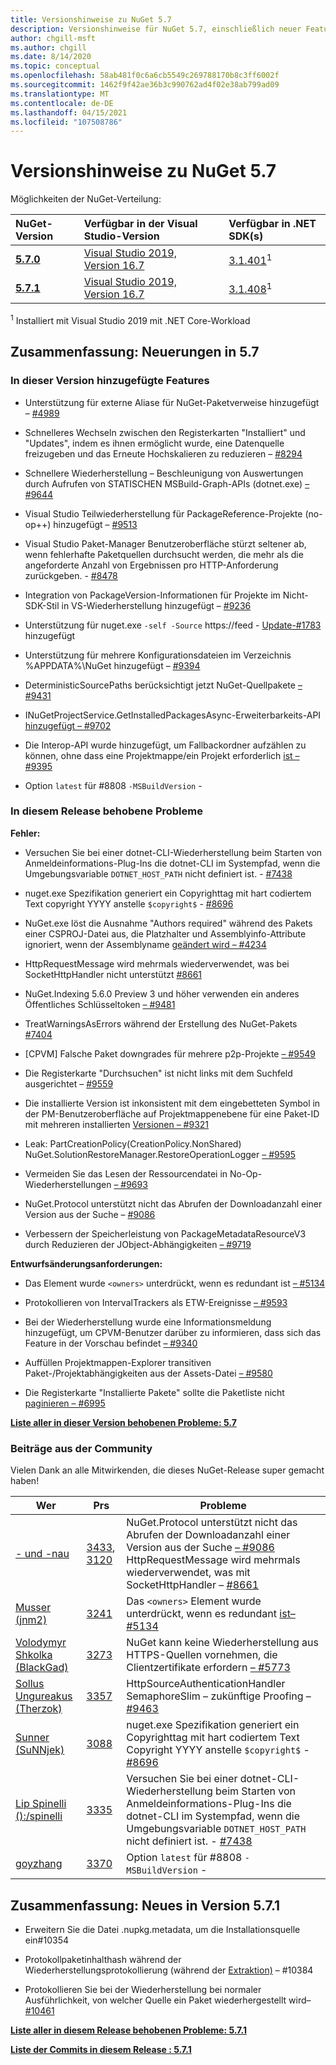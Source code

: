 ```yaml
---
title: Versionshinweise zu NuGet 5.7
description: Versionshinweise für NuGet 5.7, einschließlich neuer Features, Fehlerbehebungen und DCRs.
author: chgill-msft
ms.author: chgill
ms.date: 8/14/2020
ms.topic: conceptual
ms.openlocfilehash: 58ab481f0c6a6cb5549c269788170b8c3ff6002f
ms.sourcegitcommit: 1462f9f42ae36b3c990762ad4f02e38ab799ad09
ms.translationtype: MT
ms.contentlocale: de-DE
ms.lasthandoff: 04/15/2021
ms.locfileid: "107508786"
---
```

# <a name="nuget-57-release-notes"></a>Versionshinweise zu NuGet 5.7

Möglichkeiten der NuGet-Verteilung:

| NuGet-Version | Verfügbar in der Visual Studio-Version | Verfügbar in .NET SDK(s) |
|:---|:---|:---|
| [**5.7.0**](https://nuget.org/downloads) | [Visual Studio 2019, Version 16.7](https://visualstudio.microsoft.com/downloads/) | [3.1.401](https://dotnet.microsoft.com/download/dotnet-core/3.1)<sup>1</sup> |
| [**5.7.1**](https://nuget.org/downloads) | [Visual Studio 2019, Version 16.7](https://visualstudio.microsoft.com/downloads/) | [3.1.408](https://dotnet.microsoft.com/download/dotnet-core/3.1)<sup>1</sup> |

<sup>1</sup> Installiert mit Visual Studio 2019 mit .NET Core-Workload

## <a name="summary-whats-new-in-57"></a>Zusammenfassung: Neuerungen in 5.7

### <a name="features-added-in-this-release"></a>In dieser Version hinzugefügte Features

* Unterstützung für externe Aliase für NuGet-Paketverweise hinzugefügt – [#4989](https://github.com/NuGet/Home/issues/4989)

* Schnelleres Wechseln zwischen den Registerkarten "Installiert" und "Updates", indem es ihnen ermöglicht wurde, eine Datenquelle freizugeben und das Erneute Hochskalieren zu reduzieren – [#8294](https://github.com/NuGet/Home/issues/8294)

* Schnellere Wiederherstellung – Beschleunigung von Auswertungen durch Aufrufen von STATISCHEN MSBuild-Graph-APIs (dotnet.exe) [– #9644](https://github.com/NuGet/Home/issues/9644)

* Visual Studio Teilwiederherstellung für PackageReference-Projekte (no-op++) hinzugefügt – [#9513](https://github.com/NuGet/Home/issues/9513)

* Visual Studio Paket-Manager Benutzeroberfläche stürzt seltener ab, wenn fehlerhafte Paketquellen durchsucht werden, die mehr als die angeforderte Anzahl von Ergebnissen pro HTTP-Anforderung zurückgeben. - [#8478](https://github.com/NuGet/Home/issues/8478)

* Integration von PackageVersion-Informationen für Projekte im Nicht-SDK-Stil in VS-Wiederherstellung hinzugefügt – [#9236](https://github.com/NuGet/Home/issues/9236)

* Unterstützung für nuget.exe `-self -Source` https://feed  -  [Update-#1783](https://github.com/NuGet/Home/issues/1783) hinzugefügt

* Unterstützung für mehrere Konfigurationsdateien im Verzeichnis %APPDATA%\NuGet hinzugefügt – [#9394](https://github.com/NuGet/Home/issues/9394)

* DeterministicSourcePaths berücksichtigt jetzt NuGet-Quellpakete [– #9431](https://github.com/NuGet/Home/issues/9431)

* INuGetProjectService.GetInstalledPackagesAsync-Erweiterbarkeits-API [hinzugefügt – #9702](https://github.com/NuGet/Home/issues/9702)

* Die Interop-API wurde hinzugefügt, um Fallbackordner aufzählen zu können, ohne dass eine Projektmappe/ein Projekt erforderlich [ist – #9395](https://github.com/NuGet/Home/issues/9395)

* Option `latest` für #8808 `-MSBuildVersion`  -  [](https://github.com/NuGet/Home/issues/8808)

### <a name="issues-fixed-in-this-release"></a>In diesem Release behobene Probleme

**Fehler:**

* Versuchen Sie bei einer dotnet-CLI-Wiederherstellung beim Starten von Anmeldeinformations-Plug-Ins die dotnet-CLI im Systempfad, wenn die Umgebungsvariable `DOTNET_HOST_PATH`  nicht definiert ist. - [#7438](https://github.com/NuGet/Home/issues/7438)

* nuget.exe Spezifikation generiert ein Copyrighttag mit hart codiertem Text copyright YYYY anstelle `$copyright$`  -  [#8696](https://github.com/NuGet/Home/issues/8696)

* NuGet.exe löst die Ausnahme "Authors required" während des Pakets einer CSPROJ-Datei aus, die Platzhalter und Assemblyinfo-Attribute ignoriert, wenn der Assemblyname [geändert wird – #4234](https://github.com/NuGet/Home/issues/4234)

* HttpRequestMessage wird mehrmals wiederverwendet, was bei SocketHttpHandler nicht unterstützt [#8661](https://github.com/NuGet/Home/issues/8661)

* NuGet.Indexing 5.6.0 Preview 3 und höher verwenden ein anderes Öffentliches Schlüsseltoken [– #9481](https://github.com/NuGet/Home/issues/9481)

* TreatWarningsAsErrors während der Erstellung des NuGet-Pakets [#7404](https://github.com/NuGet/Home/issues/7404)

* [CPVM] Falsche Paket downgrades für mehrere p2p-Projekte [– #9549](https://github.com/NuGet/Home/issues/9549)

* Die Registerkarte "Durchsuchen" ist nicht links mit dem Suchfeld ausgerichtet – [#9559](https://github.com/NuGet/Home/issues/9559)

* Die installierte Version ist inkonsistent mit dem eingebetteten Symbol in der PM-Benutzeroberfläche auf Projektmappenebene für eine Paket-ID mit mehreren installierten [Versionen – #9321](https://github.com/NuGet/Home/issues/9321)

* Leak: PartCreationPolicy(CreationPolicy.NonShared) NuGet.SolutionRestoreManager.RestoreOperationLogger [– #9595](https://github.com/NuGet/Home/issues/9595)

* Vermeiden Sie das Lesen der Ressourcendatei in No-Op-Wiederherstellungen [– #9693](https://github.com/NuGet/Home/issues/9693)

* NuGet.Protocol unterstützt nicht das Abrufen der Downloadanzahl einer Version aus der Suche – [#9086](https://github.com/NuGet/Home/issues/9086)

* Verbessern der Speicherleistung von PackageMetadataResourceV3 durch Reduzieren der JObject-Abhängigkeiten [– #9719](https://github.com/NuGet/Home/issues/9719)

**Entwurfsänderungsanforderungen:**

* Das Element wurde `<owners>` unterdrückt, wenn es redundant ist [– #5134](https://github.com/NuGet/Home/issues/5134)

* Protokollieren von IntervalTrackers als ETW-Ereignisse [– #9593](https://github.com/NuGet/Home/issues/9593)

* Bei der Wiederherstellung wurde eine Informationsmeldung hinzugefügt, um CPVM-Benutzer darüber zu informieren, dass sich das Feature in der Vorschau befindet [– #9340](https://github.com/NuGet/Home/issues/9340)

* Auffüllen Projektmappen-Explorer transitiven Paket-/Projektabhängigkeiten aus der Assets-Datei [– #9580](https://github.com/NuGet/Home/issues/9580)

* Die Registerkarte "Installierte Pakete" sollte die Paketliste nicht [paginieren – #6995](https://github.com/NuGet/Home/issues/6995)

**[Liste aller in dieser Version behobenen Probleme: 5.7](https://app.zenhub.com/workspaces/nuget-client-team-55aec9a240305cf007585881/reports/release?release=5ea77f51ab1a972297db2e92)**

### <a name="community-contributions"></a>Beiträge aus der Community

Vielen Dank an alle Mitwirkenden, die dieses NuGet-Release super gemacht haben!

|Wer|Prs|Probleme|
|----|----|----|
|[- und -nau](https://github.com/campersau)|[3433](https://github.com/NuGet/NuGet.Client/pull/3433), [3120](https://github.com/NuGet/NuGet.Client/pull/3120)|NuGet.Protocol unterstützt nicht das Abrufen der Downloadanzahl einer Version aus der Suche [– #9086](https://github.com/NuGet/Home/issues/9086) </br>HttpRequestMessage wird mehrmals wiederverwendet, was mit SocketHttpHandler – [#8661](https://github.com/NuGet/Home/issues/8661)|
|[Musser (jnm2)](https://github.com/jnm2)|[3241](https://github.com/NuGet/NuGet.Client/pull/3241)|Das `<owners>` Element wurde unterdrückt, wenn es redundant [ist– #5134](https://github.com/NuGet/Home/issues/5134)|
|[Volodymyr Shkolka (BlackGad)](https://github.com/BlackGad)|[3273](https://github.com/NuGet/NuGet.Client/pull/3273)|NuGet kann keine Wiederherstellung aus HTTPS-Quellen vornehmen, die Clientzertifikate erfordern [– #5773](https://github.com/NuGet/Home/issues/5773)|
|[Sollus Ungureakus (Therzok)](https://github.com/Therzok)|[3357](https://github.com/NuGet/NuGet.Client/pull/3357)|HttpSourceAuthenticationHandler SemaphoreSlim – zukünftige Proofing – [#9463](https://github.com/NuGet/Home/issues/9463)|
|[Sunner (SuNNjek)](https://github.com/SuNNjek)|[3088](https://github.com/NuGet/NuGet.Client/pull/3088)|nuget.exe Spezifikation generiert ein Copyrighttag mit hart codiertem Text Copyright YYYY anstelle `$copyright$`  -  [#8696](https://github.com/NuGet/Home/issues/8696)|
|[Lip Spinelli ():/spinelli](https://github.com/olivier-spinelli)|[3335](https://github.com/NuGet/NuGet.Client/pull/3335)|Versuchen Sie bei einer dotnet-CLI-Wiederherstellung beim Starten von Anmeldeinformations-Plug-Ins die dotnet-CLI im Systempfad, wenn die Umgebungsvariable `DOTNET_HOST_PATH`  nicht definiert ist. - [#7438](https://github.com/NuGet/Home/issues/7438)|
|[goyzhang](https://github.com/goyzhang)|[3370](https://github.com/NuGet/NuGet.Client/pull/3370)|Option `latest` für #8808 `-MSBuildVersion`  -  [](https://github.com/NuGet/Home/issues/8808)|

## <a name="summary-whats-new-in-571"></a>Zusammenfassung: Neues in Version 5.7.1

* Erweitern Sie die Datei .nupkg.metadata, [](https://github.com/NuGet/Home/issues/10354) um die Installationsquelle ein#10354

* Protokollpaketinhalthash während der Wiederherstellungsprotokollierung (während der [Extraktion)](https://github.com/NuGet/Home/issues/10384) – #10384

* Protokollieren Sie bei der Wiederherstellung bei normaler Ausführlichkeit, von welcher Quelle ein Paket wiederhergestellt wird– [#10461](https://github.com/NuGet/Home/issues/10461)

**[Liste aller in diesem Release behobenen Probleme: 5.7.1](https://app.zenhub.com/workspaces/nuget-client-team-55aec9a240305cf007585881/reports/release?release=6075f5724f84579cc29a79ee)**

**[Liste der Commits in diesem Release : 5.7.1](https://github.com/NuGet/NuGet.Client/compare/80512866a2c127e52ce3e86fd803fff77e9b9b52...5.7.1.4)**
